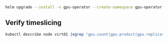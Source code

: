 
```bash
helm upgrade --install -n gpu-operator --create-namespace gpu-operator .
```

## Verify timeslicing

```bash
kubectl describe node virt01 |egrep "gpu.count|gpu.product|gpu.replicas"
```

